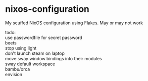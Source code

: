 # nixos-configuration
My scuffed NixOS configuration using Flakes. May or may not work 

todo:<br> 
	use passwordfile for secret password<br>
	beets<br>
	stop using light<br>
	don't launch steam on laptop<br>
	move sway window bindings into their modules<br>
	sway default workspace<br>
	bambu/orca<br>
	envision<br>

